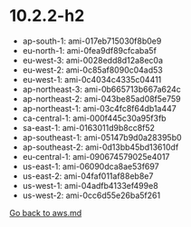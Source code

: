 
 # 10.2.2-h2
- ap-south-1: ami-017eb715030f8b0e9
- eu-north-1: ami-0fea9df89cfcaba5f
- eu-west-3: ami-0028edd8d12a8ec0a
- eu-west-2: ami-0c85af8090c04ad53
- eu-west-1: ami-0c4034c4335c04411
- ap-northeast-3: ami-0b665713b667a624c
- ap-northeast-2: ami-043be85ad08f5e759
- ap-northeast-1: ami-03c4fc8f64db1a447
- ca-central-1: ami-000f445c30a95f3fb
- sa-east-1: ami-0163011d9b8cc8f52
- ap-southeast-1: ami-05147b9d0a28395b0
- ap-southeast-2: ami-0d13bb45bd13610df
- eu-central-1: ami-090674579025e4017
- us-east-1: ami-06090dca8ae53f697
- us-east-2: ami-04faf011af88eb8e7
- us-west-1: ami-04adfb4133ef499e8
- us-west-2: ami-0cc6d55e26ba5f261

[Go back to aws.md](../../aws.md) 
